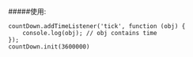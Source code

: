 #####使用:

    countDown.addTimeListener('tick', function (obj) {
        console.log(obj); // obj contains time
    });
    countDown.init(3600000)
